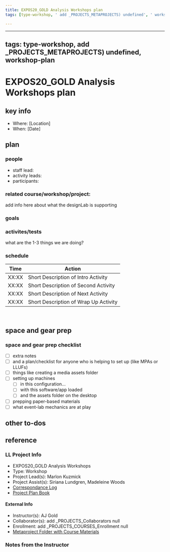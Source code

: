 ```yaml
---
title: EXPOS20_GOLD Analysis Workshops plan
tags: [type-workshop, ' add _PROJECTS_METAPROJECTS) undefined', ' workshop-plan']

---
```


---
tags: type-workshop, add _PROJECTS_METAPROJECTS) undefined, workshop-plan
---


# EXPOS20_GOLD Analysis Workshops plan

## key info
- Where: [Location]
- When: [Date]

## plan

### people
* staff lead:
* activity leads:
* participants:
### related course/workshop/project:
add info here about what the designLab is supporting
### goals
### activites/tests
what are the 1-3 things we are doing?
### schedule

| Time | Action |  
| -------- | -------- | 
| XX:XX     |  Short Description of Intro Activity    | 
| XX:XX     |  Short Description of Second Activity    | 
| XX:XX     |  Short Description of Next Activity    | 
| XX:XX     |  Short Description of Wrap Up Activity    |  
 
## space and gear prep

### space and gear prep checklist
- [ ] extra notes
- [ ] and a plan/checklist for anyone who is helping to set up (like MPAs or LLUFs)
- [ ] things like creating a media assets folder
- [ ] setting up machines 
    - [ ] in this configuration...
    - [ ] with this software/app loaded
    - [ ] and the assets folder on the desktop
- [ ] prepping paper-based materials
- [ ] what event-lab mechanics are at play 

## other to-dos

## reference
### LL Project Info
* EXPOS20_GOLD Analysis Workshops
* Type: Workshop
* Project Lead(s): Marlon Kuzmick
* Project Assist(s): Siriana Lundgren, Madeleine Woods
* [Correspondance Log](https://drive.google.com/drive/folders/1oeKKtFZBQAt2JHNnuCgIgmVLgdncvDRk?usp=drive_link)
* [Project Plan Book](https://hackmd.io/@ll-23-24/H1iGg-r0h)

#### External Info
* Instructor(s): AJ Gold
* Collaborator(s): add _PROJECTS_Collaborators null
* Enrollment: add _PROJECTS_COURSES_Enrollment null
* [Metaproject Folder with Course Materials](https://drive.google.com/drive/folders/1nkwH7-egBtZKqRkCpjyn15eGtbYPdChD?usp=drive_link)
### Notes from the Instructor

